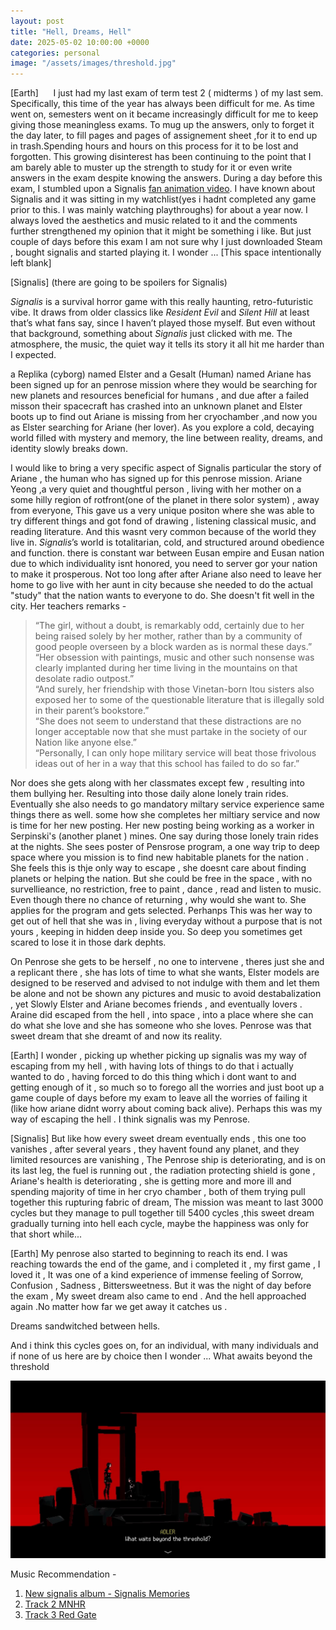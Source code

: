 ```yaml
---
layout: post
title: "Hell, Dreams, Hell"
date: 2025-05-02 10:00:00 +0000
categories: personal
image: "/assets/images/threshold.jpg"
---
```


[Earth]
&nbsp;&nbsp;&nbsp;&nbsp; I just had my last exam of term test 2 ( midterms ) of my last sem. Specifically, this time of the year has always been difficult for me. As time went on, semesters went on it became increasingly difficult for me to keep giving those meaningless exams. To mug up the answers, only to forget it the day later, to fill pages and pages of assignement sheet ,for it to end up in trash.Spending hours and hours on this process for it to be lost and forgotten. This growing disinterest has been continuing to the point that I am barely able to muster up the strength to study for it or even write answers in the exam despite knowing the answers. During a day before this exam, I stumbled upon a Signalis [fan animation video](https://youtu.be/uEw8W2Pbndo?si=nEkYYmApz9TAKP5_). I have known about Signalis and it was sitting in my watchlist(yes i hadnt completed any game prior to this. I was mainly watching playthroughs) for about a year now. I always loved the aesthetics and music related to it and the comments further strengthened my opinion that it might be something i like. But just couple of days before this exam I am not sure why I just downloaded Steam , bought signalis and started playing it. I wonder ... [This space intentionally left blank]

[Signalis] (there are going to be spoilers for Signalis)

_Signalis_ is a survival horror game with this really haunting, retro-futuristic vibe. It draws from older classics like _Resident Evil_ and _Silent Hill_ at least that’s what fans say, since I haven’t played those myself. But even without that background, something about _Signalis_ just clicked with me. The atmosphere, the music, the quiet way it tells its story it all hit me harder than I expected.

 a Replika (cyborg) named Elster and a Gesalt (Human) named Ariane has been signed up for an penrose mission where they would be searching for new planets and resources beneficial for humans , and due after a failed misson their spacecraft has crashed into an unknown planet and Elster boots up to find out Ariane is missing from her cryochamber ,and now you as Elster searching for Ariane (her lover). As you explore a cold, decaying world filled with mystery and memory, the line between reality, dreams, and identity slowly breaks down.
 
 I would like to bring a very specific aspect of Signalis particular the story of Ariane , the human who has signed up for this penrose mission. Ariane Yeong ,a very quiet and thoughtful person , living with her mother on a some hilly region of rotfront(one of the planet in there solor system) , away from everyone, This gave us a very unique positon where she was able to try different things and got fond of drawing , listening classical music, and reading literature. And this wasnt very common because of the world they live in. _Signalis_’s world is totalitarian, cold, and structured around obedience and function. there is constant war between Eusan empire and  Eusan nation due to which individuality isnt honored, you need to server gor your nation to make it prosperous.
Not too long after after Ariane also need to leave her home to go live with her aunt in city because she needed to do the actual "study" that the nation wants to everyone to do. She doesn't fit well in the city. Her teachers remarks - 

> “The girl, without a doubt, is remarkably odd, certainly due to her being raised solely by her mother, rather than by a community of good people overseen by a block warden as is normal these days.”  
> “Her obsession with paintings, music and other such nonsense was clearly implanted during her time living in the mountains on that desolate radio outpost.”  
> “And surely, her friendship with those Vinetan-born Itou sisters also exposed her to some of the questionable literature that is illegally sold in their parent’s bookstore.”  
> “She does not seem to understand that these distractions are no longer acceptable now that she must partake in the society of our Nation like anyone else.”  
> “Personally, I can only hope military service will beat those frivolous ideas out of her in a way that this school has failed to do so far.”


Nor does she gets along with her classmates except few , resulting into them bullying her. Resulting into those daily alone lonely train rides. Eventually she also needs to go mandatory miltary service experience same things there as well.  some how she completes her miltiary service and now is time for her new posting. Her new posting being working as a worker in Serpinski's (another planet ) mines. One say during those lonely train rides at the nights. She sees poster of Pensrose program, a one way trip to deep space where you mission is to find new habitable planets for the nation . She feels this is thje only way to escape , she doesnt care about finding planets or helping the nation. But she could be free in the space , with no survellieance, no restriction, free to paint , dance , read and listen to music. Even though there no chance of returning , why would she want to. She applies for the program and gets selected. Perhanps This was her way to get out of hell that she was in , living everyday without a purpose that is not yours , keeping in hidden deep inside you. So deep you sometimes get scared to lose it in those dark dephts.

On Penrose she gets to be herself , no one to intervene , theres just she and a replicant there , she has lots of time to what she wants, Elster models are designed to be reserved and advised to not indulge with them and let them be alone and not be shown any pictures and music to avoid destabalization , yet Slowly Elster and Ariane becomes friends , and eventually lovers . Araine did escaped from the hell , into space , into a place where she can do what she love and she has someone who she loves. Penrose was that sweet dream that she dreamt of and now its reality.

[Earth]
I wonder , picking up whether picking up signalis was my way of escaping from my hell , with having lots of things to do that i actually wanted to do , having forced to do this thing which i dont want to and getting enough of it , so much so to forego all the worries and just boot up a game couple of days before my exam to leave all the worries of failing it (like how ariane didnt worry about coming back alive). Perhaps this was my way of escaping the hell . I think signalis was my Penrose.

[Signalis]
But like how every sweet dream eventually ends , this one too vanishes , after several years , they havent found any planet, and they limited resources are vanishing , The Penrose ship is deteriorating, and is on its last leg, the fuel is running out , the radiation protecting shield is gone  , Ariane's health is deteriorating , she is getting more and more ill and spending majority of time in her cryo chamber , both of them trying  pull together this rupturing fabric of dream, The mission was meant to last 3000 cycles but they manage to pull together till 5400 cycles ,this sweet dream gradually turning into hell each cycle, maybe the happiness was only for that short while...

[Earth]
 My penrose also started to beginning to reach its end. I was reaching towards the end of the game, and i completed it , my first game , I loved it , It was one of a kind experience of immense feeling of Sorrow, Confusion , Sadness , Bittersweetness.
But it was the night of day before the exam , My sweet dream also came to end . And the hell approached again .No matter how far we get away it catches us .

Dreams sandwitched between hells.
  
And i think this cycles goes on, for an individual, with many individuals and if none of us here are by choice then
I wonder ...
What awaits beyond the threshold


![What awaits beyond the threshold](/assets/images/threshold.jpg "What awaits beyond the threshold")

Music Recommendation -  
1. [New signalis album - Signalis Memories ](https://youtu.be/axMffgvNQOs?si=DTcHGaFGxnJhLSaK)
2. [Track 2 MNHR](https://youtu.be/iZISFM0pM6Q?si=hB1fYB5lMlaTq2tX)
2. [Track 3 Red Gate](https://youtu.be/wzJnYxerWic?si=bQPr8ZeEZ1Qi9sfN)
